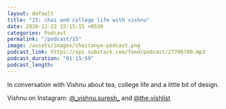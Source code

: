```yaml
---
layout: default
title: "15: chai and college life with vishnu"
date: 2020-12-22 15:15:15 +0530
categories: Podcast
permalink: "/podcast/15"
image: /assets/images/chaitanya-podcast.png
podcast_link: https://api.substack.com/feed/podcast/27706700.mp3
podcast_duration: "01:15:59"
podcast_length:
---
```

In conversation with Vishnu about tea, college life and a little bit of design.

Vishnu on Instagram: [@\_vishnu.suresh\_](https://www.instagram.com/_vishnu.suresh_/) and [@the.vishlist](https://www.instagram.com/the.vishlist/)